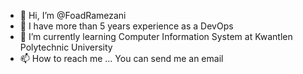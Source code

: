 - 👋 Hi, I’m @FoadRamezani
- 👀 I have more than 5 years experience as a DevOps
- 🌱 I’m currently learning Computer Information System at Kwantlen Polytechnic University
- 📫 How to reach me ... You can send me an email

<!---
FoadRamezani/FoadRamezani is a ✨ special ✨ repository because its `README.md` (this file) appears on your GitHub profile.
You can click the Preview link to take a look at your changes.
--->
